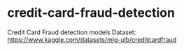 # credit-card-fraud-detection
Credit Card Fraud detection models
Dataset: https://www.kaggle.com/datasets/mlg-ulb/creditcardfraud
